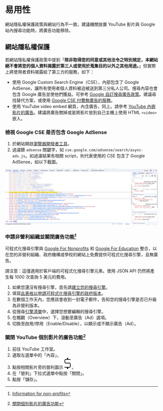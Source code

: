 # 易用性

網站隱私權保護政策與網站行為不一致，建議機關放置 YouTube 影片與 Google 站內搜尋功能時，將廣告功能移除。

## 網站隱私權保護

若網站隱私權保護政策中提到「**除非取得您的同意或其他法令之特別規定，本網站絕不會將您的個人資料揭露於第三人或使用於蒐集目的以外之其他用途。**」但實際上將使用者資料揭露給了第三方的服務，如下：

- 使用 Google Custom Search Engine（CSE），內部包含了 Google AdSense，讓所有使用者個人資料被迫被送到第三分私人公司。搜尋內容也會包含 Google 廣告並使他們獲益。可參考 [Google 自訂搜尋廣告政策](https://support.google.com/adsense/answer/7003954?hl=zh-Hant&sjid=6103718159839767491-AP)。建議尋找替代方案，或使用 [Google CSE 付費無廣告的服務](https://developers.google.com/custom-search/docs/paid_element?hl=zh-tw)。
- 使用 YouTube video embed 網頁，內含廣告，同上。請參考 [YouTube 內嵌影片的廣告](https://support.google.com/youtube/answer/132596?hl=zh-Hant)。建議將廣告關掉或是將影片放到自己主機上使用 HTML `<video>` 嵌入。

### 檢視 Google CSE 是否包含 Google AdSense

1. 於網站開啟[瀏覽器開發者工具](https://developer.mozilla.org/en-US/docs/Learn/Common_questions/Tools_and_setup/What_are_browser_developer_tools)。
2. 過濾篩 `adsense` 關鍵字，如 `cse.google.com/adsense/search/async-ads.js`。如過濾結果有相關 script，則代表使用的 CSE 包含了 Google AdSense，如以下截圖。

![確認 CSE 使用 Google AdSense](./img/google-cse-script.png)

### 申請非營利組織並關閉廣告功能[^1]

可程式化搜尋引擎與 [Google For Nonprofits](https://www.google.com/nonprofits/) 和 [Google For Education](https://edu.google.com/products/productivity-tools/) 整合，以在您的非營利組織、政府機構或學校的網站上免費提供可程式化搜尋引擎，且無廣告。

請注意：這僅適用於客戶端的可程式化搜尋引擎元素。使用 JSON API 仍然將產生每 1000 次查詢 5 美元的費用。

1. 如果您還沒有搜尋引擎，首先請[建立您的搜尋引擎](https://support.google.com/programmable-search/answer/11082370?sjid=14926044283688687258-AP)。
2. 填寫[此表格以申請可程式化搜尋引擎的政府版本](https://goo.gl/forms/mW6TSiRDfqcEYfrC3)。
3. 在數個工作天內，您應該會收到一封電子郵件，告知您的搜尋引擎是否已升級為非營利版本。
4. 從搜尋[引擎清單](https://programmablesearchengine.google.com/controlpanel/all)中，選擇您想要編輯的搜尋引擎。
5. 在概觀（Overview）下，滾動至廣告（Ad）選項。
6. 切換至啟用/停用（Enable/Disable），以顯示或不顯示廣告（Ad）。

### 關閉 YouTube 個別影片的廣告功能[^2]

1. 前往 YouTube 工作室。
2. 選取左選單中的「內容」。
3. 點按相關影片旁的營利圖示 ![營利圖示](./img/money.png)  。
4. 在「營利」下拉式選單中點按「關閉」。
5. 點按「儲存」。

[^1]: [Information for non-profits](https://support.google.com/programmable-search/answer/12423873)
[^2]: [關閉個別影片的廣告功能](https://support.google.com/youtube/answer/6332943?hl=zh-Hant&sjid=11352596841959028732-AP)
